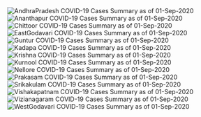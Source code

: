 
<img src="https://deepuhub.github.io/COVID-19/GraphsGenerated/01-Sep-2020/AndhraPradesh_01-Sep-2020.jpg" alt="AndhraPradesh COVID-19 Cases Summary as of 01-Sep-2020">
 <br>										  
<img src="https://deepuhub.github.io/COVID-19/GraphsGenerated/01-Sep-2020/Ananthapur_01-Sep-2020.jpg" alt="Ananthapur COVID-19 Cases Summary as of 01-Sep-2020">
 <br>										  
<img src="https://deepuhub.github.io/COVID-19/GraphsGenerated/01-Sep-2020/Chittoor_01-Sep-2020.jpg" alt="Chittoor COVID-19 Cases Summary as of 01-Sep-2020">
 <br>										  
<img src="https://deepuhub.github.io/COVID-19/GraphsGenerated/01-Sep-2020/EastGodavari_01-Sep-2020.jpg" alt="EastGodavari COVID-19 Cases Summary as of 01-Sep-2020">
 <br>										  
<img src="https://deepuhub.github.io/COVID-19/GraphsGenerated/01-Sep-2020/Guntur_01-Sep-2020.jpg" alt="Guntur COVID-19 Cases Summary as of 01-Sep-2020">
 <br>										  
<img src="https://deepuhub.github.io/COVID-19/GraphsGenerated/01-Sep-2020/Kadapa_01-Sep-2020.jpg" alt="Kadapa COVID-19 Cases Summary as of 01-Sep-2020">
 <br>										  
<img src="https://deepuhub.github.io/COVID-19/GraphsGenerated/01-Sep-2020/Krishna_01-Sep-2020.jpg" alt="Krishna COVID-19 Cases Summary as of 01-Sep-2020">
 <br>										  
<img src="https://deepuhub.github.io/COVID-19/GraphsGenerated/01-Sep-2020/Kurnool_01-Sep-2020.jpg" alt="Kurnool COVID-19 Cases Summary as of 01-Sep-2020">
 <br>										  
<img src="https://deepuhub.github.io/COVID-19/GraphsGenerated/01-Sep-2020/Nellore_01-Sep-2020.jpg" alt="Nellore COVID-19 Cases Summary as of 01-Sep-2020">
 <br>										  
<img src="https://deepuhub.github.io/COVID-19/GraphsGenerated/01-Sep-2020/Prakasam_01-Sep-2020.jpg" alt="Prakasam COVID-19 Cases Summary as of 01-Sep-2020">
 <br>										  
<img src="https://deepuhub.github.io/COVID-19/GraphsGenerated/01-Sep-2020/Srikakulam_01-Sep-2020.jpg" alt="Srikakulam COVID-19 Cases Summary as of 01-Sep-2020">
 <br>										  
<img src="https://deepuhub.github.io/COVID-19/GraphsGenerated/01-Sep-2020/Vishakapatnam_01-Sep-2020.jpg" alt="Vishakapatnam COVID-19 Cases Summary as of 01-Sep-2020">
 <br>										  
<img src="https://deepuhub.github.io/COVID-19/GraphsGenerated/01-Sep-2020/Vizianagaram_01-Sep-2020.jpg" alt="Vizianagaram COVID-19 Cases Summary as of 01-Sep-2020">
 <br>										  
<img src="https://deepuhub.github.io/COVID-19/GraphsGenerated/01-Sep-2020/WestGodavari_01-Sep-2020.jpg" alt="WestGodavari COVID-19 Cases Summary as of 01-Sep-2020">
 <br> 
